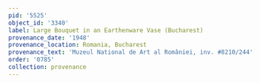 ```yaml
---
pid: '5525'
object_id: '3340'
label: Large Bouquet in an Earthenware Vase (Bucharest)
provenance_date: '1948'
provenance_location: Romania, Bucharest
provenance_text: 'Muzeul National de Art al României, inv. #8210/244'
order: '0785'
collection: provenance
---
```

